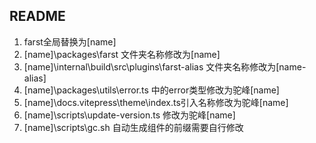 ## README
1. farst全局替换为[name]
2. [name]\packages\farst 文件夹名称修改为[name]
3. [name]\internal\build\src\plugins\farst-alias 文件夹名称修改为[name-alias]
4. [name]\packages\utils\error.ts 中的error类型修改为驼峰[name]
5. [name]\docs\.vitepress\theme\index.ts引入名称修改为驼峰[name]
6. [name]\scripts\update-version.ts 修改为驼峰[name]
7. [name]\scripts\gc.sh 自动生成组件的前缀需要自行修改
